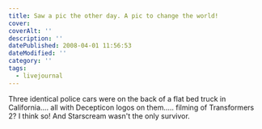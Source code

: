 ```yaml
---
title: Saw a pic the other day. A pic to change the world!
cover:
coverAlt: ''
description: ''
datePublished: 2008-04-01 11:56:53
dateModified: ''
category: ''
tags:
  - livejournal
---
```


Three identical police cars were on the back of a flat bed truck in California.... all with Decepticon logos on them..... filming of Transformers 2? I think so! And Starscream wasn't the only survivor.
